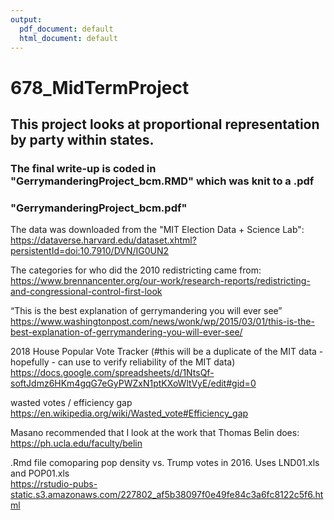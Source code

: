 ```yaml
---
output:
  pdf_document: default
  html_document: default
---
```

# 678_MidTermProject

## This project looks at proportional representation by party within states.

### The final write-up is coded in "GerrymanderingProject_bcm.RMD" which was knit to a .pdf  
### "GerrymanderingProject_bcm.pdf"

The data was downloaded from the "MIT Election Data + Science Lab":  
https://dataverse.harvard.edu/dataset.xhtml?persistentId=doi:10.7910/DVN/IG0UN2

The categories for who did the 2010 redistricting came from:  
https://www.brennancenter.org/our-work/research-reports/redistricting-and-congressional-control-first-look

“This is the best explanation of gerrymandering you will ever see”  
https://www.washingtonpost.com/news/wonk/wp/2015/03/01/this-is-the-best-explanation-of-gerrymandering-you-will-ever-see/


2018 House Popular Vote Tracker (#this will be a duplicate of the MIT data - hopefully - can use to verify reliability of the MIT data)  
https://docs.google.com/spreadsheets/d/1NtsQf-softJdmz6HKm4gqG7eGyPWZxN1ptKXoWltVyE/edit#gid=0

wasted votes / efficiency gap  
https://en.wikipedia.org/wiki/Wasted_vote#Efficiency_gap

Masano recommended that I look at the work that Thomas Belin does:  
https://ph.ucla.edu/faculty/belin

.Rmd file comoparing pop density vs. Trump votes in 2016.  Uses LND01.xls and POP01.xls  
https://rstudio-pubs-static.s3.amazonaws.com/227802_af5b38097f0e49fe84c3a6fc8122c5f6.html

